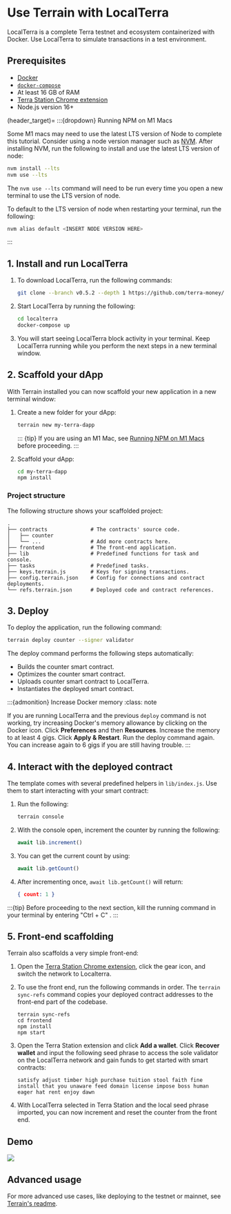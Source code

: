 # Use Terrain with LocalTerra

LocalTerra is a complete Terra testnet and ecosystem containerized with Docker. Use LocalTerra to simulate transactions in a test environment.

## Prerequisites

- [Docker](https://www.docker.com/)
- [`docker-compose`](https://github.com/docker/compose)
- At least 16 GB of RAM
- [Terra Station Chrome extension](../learn/terra-station/download/terra-station-extension.md)
- Node.js version 16+


(header_target)=
:::{dropdown} Running NPM on M1 Macs

Some M1 macs may need to use the latest LTS version of Node to complete this tutorial. Consider using a node version manager such as [NVM](https://github.com/nvm-sh/nvm/blob/master/README.md). 
After installing NVM, run the following to install and use the latest LTS version of node:

```sh
nvm install --lts
nvm use --lts
```

The `nvm use --lts` command will need to be run every time you open a new terminal to use the LTS version of node. 

To default to the LTS version of node when restarting your terminal, run the following:

```sh
nvm alias default <INSERT NODE VERSION HERE>
```
:::

## 1. Install and run LocalTerra

1. To download LocalTerra, run the following commands:

   ```sh
   git clone --branch v0.5.2 --depth 1 https://github.com/terra-money/localterra
   ```
2. Start LocalTerra by running the following:

   ```sh
   cd localterra
   docker-compose up
   ```

3. You will start seeing LocalTerra block activity in your terminal. Keep LocalTerra running while you perform the next steps in a new terminal window.


## 2. Scaffold your dApp

With Terrain installed you can now scaffold your new application in a new terminal window:

1. Create a new folder for your dApp:

   ```sh
   terrain new my-terra-dapp
   ```
   ::: {tip}
   If you are using an M1 Mac, see [Running NPM on M1 Macs](header_target) before proceeding.
   :::

2. Scaffold your dApp:

   ```sh
   cd my-terra-dapp
   npm install
   ```

### Project structure

The following structure shows your scaffolded project:

```
.
├── contracts              # The contracts' source code.
│   ├── counter
│   └── ...                # Add more contracts here.
├── frontend               # The front-end application.
├── lib                    # Predefined functions for task and console.
├── tasks                  # Predefined tasks.
├── keys.terrain.js        # Keys for signing transactions.
├── config.terrain.json    # Config for connections and contract deployments.
└── refs.terrain.json      # Deployed code and contract references.
```

## 3. Deploy

To deploy the application, run the following command:

```sh
terrain deploy counter --signer validator
```

The deploy command performs the following steps automatically:

* Builds the counter smart contract.
* Optimizes the counter smart contract.
* Uploads counter smart contract to LocalTerra.
* Instantiates the deployed smart contract.

:::{admonition} Increase Docker memory
:class: note

If you are running LocalTerra and the previous `deploy` command is not working, try increasing Docker's memory allowance by clicking on the Docker icon. Click **Preferences** and then **Resources**. Increase the memory to at least 4 gigs. Click **Apply & Restart**. Run the deploy command again. You can increase again to 6 gigs if you are still having trouble. 
:::

## 4. Interact with the deployed contract

The template comes with several predefined helpers in `lib/index.js`. Use them to start interacting with your smart contract:

1. Run the following:

   ```sh
   terrain console
   ```

2. With the console open, increment the counter by running the following:

   ```JavaScript
   await lib.increment()
   ```

3. You can get the current count by using:

   ```JavaScript
   await lib.getCount()
   ```

4. After incrementing once, `await lib.getCount()` will return:

   ```json
   { count: 1 }
   ```

:::{tip}
Before proceeding to the next section, kill the running command in your terminal by entering "Ctrl + C" . 
:::

## 5. Front-end scaffolding

Terrain also scaffolds a very simple front-end:

1. Open the [Terra Station Chrome extension](https://chrome.google.com/webstore/detail/terra-station-wallet/aiifbnbfobpmeekipheeijimdpnlpgpp), click the gear icon, and switch the network to Localterra.

2. To use the front end, run the following commands in order. The `terrain sync-refs` command copies your deployed contract addresses to the front-end part of the codebase.

   ```
   terrain sync-refs
   cd frontend
   npm install
   npm start
   ```

3. Open the Terra Station extension and click **Add a wallet**. Click **Recover wallet** and input the following seed phrase to access the sole validator on the LocalTerra network and gain funds to get started with smart contracts:

   ```
   satisfy adjust timber high purchase tuition stool faith fine install that you unaware feed domain license impose boss human eager hat rent enjoy dawn
   ```

4. With LocalTerra selected in Terra Station and the local seed phrase imported, you can now increment and reset the counter from the front end.

## Demo

![](/img/tut_counter.gif)

## Advanced usage

For more advanced use cases, like deploying to the testnet or mainnet, see [Terrain's readme](https://github.com/iboss-ptk/terrain#readme).

